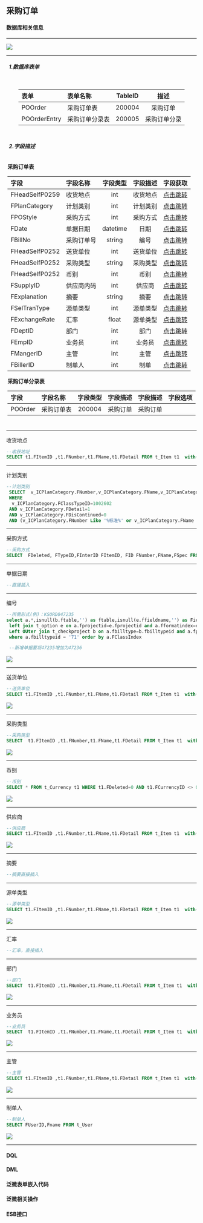 ## 采购订单

#### 数据库相关信息

***
![](https://pictures.darkmoon.top/imgs/202306051341448.png)
***
##### &nbsp;&#09;1.数据库表单

<div style="width:auto;display:table;margin:0 auto;padding:10px 0;">

| 表单 | 表单名称 | TableID | 描述 |
| :-----| :----- | :----: | :----: |
| POOrder | 采购订单表 | 200004 |采购订单|
| POOrderEntry | 采购订单分录表 | 200005 |采购订单分录 |

</div>

##### &nbsp;&#09;2.字段描述

<div style="width:auto;display:table;margin:0 auto;padding:10px 0;">
<span><b>采购订单表</b></span>

| 字段 | 字段名称 | 字段类型 | 字段描述 | 字段获取 |
| :-----| :----- | :----: | :----: | :----: |
| FHeadSelfP0259 | 收货地点 | int |收货地点| [点击跳转](#jump1) |
| FPlanCategory | 计划类别 | int |计划类别| [点击跳转](#jump2) |
| FPOStyle |采购方式 | int |采购方式| [点击跳转](#jump3) |
| FDate | 单据日期 | datetime |日期| [点击跳转](#jump3) |
| FBillNo | 采购订单号 | string |编号| [点击跳转](#jump4) |
| FHeadSelfP0252 | 送货单位 | int |送货单位| [点击跳转](#jump5) |
| FHeadSelfP0252 | 采购类型 | string |采购类型| [点击跳转](#jump6) |
| FHeadSelfP0252 | 币别 | int |币别| [点击跳转](#jump7) |
| FSupplyID | 供应商内码  | int |供应商| [点击跳转](#jump8) |
| FExplanation | 摘要  | string |摘要| [点击跳转](#jump9) |
| FSelTranType | 源单类型 | int |源单类型| [点击跳转](#jump10) |
| FExchangeRate | 汇率 | float |源单类型| [点击跳转](#jump11) |
| FDeptID | 部门 | int |部门| [点击跳转](#jump12) |
| FEmpID | 业务员 | int |业务员| [点击跳转](#jump13) |
| FMangerID | 主管 | int |主管| [点击跳转](#jump14) |
| FBillerID | 制单人 | int |制单| [点击跳转](#jump15) |
<span><b>采购订单分录表</b></span>

| 字段 | 字段名称 | 字段类型 | 字段描述 | 字段描述 | 字段选项 |
| :-----| :----- | :----: | :----: | :----: | :----: |
| POOrder | 采购订单表 | 200004 |采购订单| 采购订单| |

</div>

***
<span id="jump1">收货地点</span>

```sql
--收获地址
SELECT t1.FItemID ,t1.FNumber,t1.FName,t1.FDetail FROM t_Item t1  with(index (uk_Item2)) WHERE FItemClassID = 3019 AND t1.FDetail=1  AND t1.FDeleteD=0  ORDER BY t1.FNumber
```
***
<span id="jump2">计划类别</span>

```sql
--计划类别
 SELECT  v_ICPlanCategory.FNumber,v_ICPlanCategory.FName,v_ICPlanCategory.FDetail FROM v_ICPlanCategory  INNER JOIN v_ICPlanCategoryEntry  ON v_ICPlanCategory.FID=v_ICPlanCategoryEntry.FID
 WHERE 
  v_ICPlanCategory.FClassTypeID=1002602
 AND v_ICPlanCategory.FDetail=1 
 AND v_ICPlanCategory.FDisContinued=0
 AND (v_ICPlanCategory.FNumber Like '%标准%' or v_ICPlanCategory.FName like '%标准%') and (v_ICPlanCategoryEntry.FPurchaseOrder = 1) Order by v_ICPlanCategory.FNumber
```
***
<span id="jump3">采购方式</span>

```sql
--采购方式
SELECT  FDeleted, FTypeID,FInterID FItemID, FID FNumber,FName,FSpec FROM t_SubMessage Where FInterID>0  AND FDeleted=0  And FTypeID=162 ORDER BY FID
```
***
<span id="jump4">单据日期</span>

```sql
--直接插入
```
***
<span id="jump5">编号</span>

```sql
--所需形式(例)：KSORD047235
select a.*,isnull(b.ftable,'') as ftable,isnull(e.ffieldname,'') as FieldName from t_billcoderule a
 left join t_option e on a.fprojectid=e.fprojectid and a.fformatindex=e.fid
 Left OUter join t_checkproject b on a.fbilltype=b.fbilltypeid and a.fprojectval=b.ffield
 where a.fbilltypeid = '71' order by a.FClassIndex

 --新增单据要将47235增加为47236

```
![](https://pictures.darkmoon.top/imgs/202306051413067.png)
***

<span id="jump6">送货单位</span>

```sql
--送货单位
SELECT t1.FItemID ,t1.FNumber,t1.FName,t1.FDetail FROM t_Item t1  with(index (uk_Item2)) LEFT JOIN t_Supplier x2 ON t1.FItemID = x2.FItemID  WHERE FItemClassID = 8 AND t1.FDetail=1  AND ((FStatus=(SELECT FInterID FROM t_SubMessage WHERE FID = 'ZT01'))) AND t1.FDeleteD=0  ORDER BY t1.FNumber
```
![](https://pictures.darkmoon.top/imgs/202306051418799.png)
***

<span id="jump7">采购类型</span>

```sql
--采购类型
SELECT  t1.FItemID ,t1.FNumber,t1.FName,t1.FDetail FROM t_Item t1  with(index (uk_Item2)) LEFT JOIN t_Item_3015 x2 ON t1.FItemID = x2.FItemID  WHERE FItemClassID = 3015 AND t1.FDetail=1  AND t1.FDeleteD=0  ORDER BY t1.FNumber
```
![](https://pictures.darkmoon.top/imgs/202306051424293.png)
***

<span id="jump8">币别</span>

```sql
--币别
SELECT * FROM t_Currency t1 WHERE t1.FDeleted=0 AND t1.FCurrencyID <> 0  ORDER BY t1.FCurrencyID
```
![](https://pictures.darkmoon.top/imgs/202306051426658.png)
***

<span id="jump9">供应商</span>

```sql
--供应商
SELECT t1.FItemID ,t1.FNumber,t1.FName,t1.FDetail FROM t_Item t1  with(index (uk_Item2)) LEFT JOIN t_Supplier x2 ON t1.FItemID = x2.FItemID  WHERE FItemClassID = 8 AND t1.FDetail=1  AND ((FStatus=(SELECT FInterID FROM t_SubMessage WHERE FID = 'ZT01'))) AND t1.FDeleteD=0  ORDER BY t1.FNumber
```
![](https://pictures.darkmoon.top/imgs/202306051430072.png)
***

<span id="jump10">摘要</span>

```sql
--摘要直接插入
```
***

<span id="jump11">源单类型</span>

```sql
--源单类型
SELECT t1.FItemID ,t1.FNumber,t1.FName,t1.FDetail FROM t_Item t1  with(index (uk_Item2)) LEFT JOIN t_Supplier x2 ON t1.FItemID = x2.FItemID  WHERE FItemClassID = 8 AND t1.FDetail=1  AND ((FStatus=(SELECT FInterID FROM t_SubMessage WHERE FID = 'ZT01'))) AND t1.FDeleteD=0  ORDER BY t1.FNumber
```
![](https://pictures.darkmoon.top/imgs/202306051430072.png)
***

<span id="jump12">汇率</span>

```sql
--汇率，直接插入
```
***

<span id="jump13">部门</span>

```sql
--部门
SELECT  t1.FItemID ,t1.FNumber,t1.FName,t1.FDetail FROM t_Item t1  with(index (uk_Item2)) LEFT JOIN t_Department x2 ON t1.FItemID = x2.FItemID  WHERE FItemClassID = 2 AND t1.FDetail=1  AND t1.FDeleteD=0  ORDER BY t1.FNumber
```
![](https://pictures.darkmoon.top/imgs/202306051520520.png)
***

<span id="jump14">业务员</span>

```sql
--业务员
SELECT  t1.FItemID ,t1.FNumber,t1.FName,t1.FDetail FROM t_Item t1  with(index (uk_Item2)) LEFT JOIN t_Emp x2 ON t1.FItemID = x2.FItemID  WHERE FItemClassID = 3 AND t1.FDetail=1  AND t1.FDeleteD=0  ORDER BY t1.FNumber
```
![](https://pictures.darkmoon.top/imgs/202306051522818.png)
***

<span id="jump15">主管</span>

```sql
--主管
SELECT t1.FItemID ,t1.FNumber,t1.FName,t1.FDetail FROM t_Item t1  with(index (uk_Item2)) LEFT JOIN t_Emp x2 ON t1.FItemID = x2.FItemID  WHERE FItemClassID = 3 AND t1.FDetail=1  AND t1.FDeleteD=0  ORDER BY t1.FNumber
```
![](https://pictures.darkmoon.top/imgs/202306051522818.png)
***

<span id="jump16">制单人</span>

```sql
--制单人
SELECT FUserID,Fname FROM t_User
```
![](https://pictures.darkmoon.top/imgs/202306051529626.png)
***
#### DQL

#### DML

#### 泛微表单嵌入代码

#### 泛微相关操作

#### ESB接口

